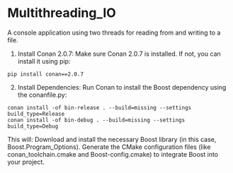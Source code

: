 # Multithreading_IO
A console application using two threads for reading from and writing to a file. 

1. Install Conan 2.0.7: Make sure Conan 2.0.7 is installed. If not, you can install it using pip:
```
pip install conan==2.0.7
```
2. Install Dependencies: Run Conan to install the Boost dependency using the conanfile.py:
```
conan install -of bin-release . --build=missing --settings build_type=Release
conan install -of bin-debug . --build=missing --settings build_type=Debug
```
This will:
Download and install the necessary Boost library (in this case, Boost.Program_Options).
Generate the CMake configuration files (like conan_toolchain.cmake and Boost-config.cmake) to integrate Boost into your project.
